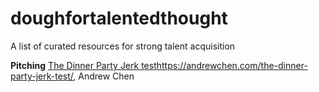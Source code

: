 # doughfortalentedthought
A list of curated resources for strong talent acquisition

**Pitching**
[The Dinner Party Jerk test](https://andrewchen.com/the-dinner-party-jerk-test/)https://andrewchen.com/the-dinner-party-jerk-test/, Andrew Chen
